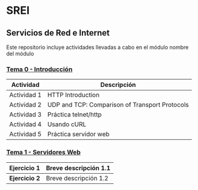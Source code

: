 # SREI

## Servicios de Red e Internet
Este repositorio incluye actividades llevadas a cabo en el módulo nombre del módulo

### [Tema 0 - Introducción](Tema0/readme.md)

| Actividad   | Descripción         |
| ----------- | ------------------- |
| Actividad 1 | HTTP Introduction |
| Actividad 2 | UDP and TCP: Comparison of Transport Protocols |
| Actividad 3 | Práctica telnet/http |
| Actividad 4 | Usando cURL |
| Actividad 5 | Práctica servidor web |

### [Tema 1 - Servidores Web](Tema1/readme.md)

| **Ejercicio 1** | Breve descripción 1.1 |
| ----------- | --------------------- |
| **Ejercicio 2** | Breve descripción 1.2 | 
